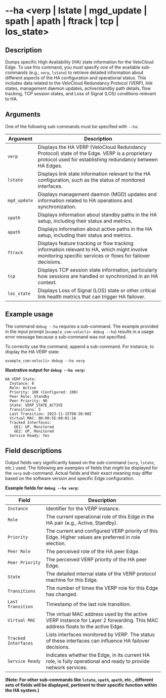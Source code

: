 #	--ha <verp | lstate | mgd_update | spath | apath | ftrack | tcp | los_state>

##	Description
Dumps specific High Availability (HA) state information for the VeloCloud Edge. To use this command, you must specify one of the available sub-commands (e.g., `verp`, `lstate`) to retrieve detailed information about different aspects of the HA configuration and operational status. This includes data related to the VeloCloud Redundancy Protocol (VERP), link states, management daemon updates, active/standby path details, flow tracking, TCP session states, and Loss of Signal (LOS) conditions relevant to HA.

##  Arguments
One of the following sub-commands must be specified with `--ha`:

| Argument      | Description                                                                 |
|---------------|-----------------------------------------------------------------------------|
| `verp`        | Displays the HA VERP (VeloCloud Redundancy Protocol) state of the Edge. VERP is a proprietary protocol used for establishing redundancy between HA Edges. |
| `lstate`      | Displays link state information relevant to the HA configuration, such as the status of monitored interfaces. |
| `mgd_update`  | Displays management daemon (MGD) updates and information related to HA operations and synchronization. |
| `spath`       | Displays information about standby paths in the HA setup, including their status and metrics. |
| `apath`       | Displays information about active paths in the HA setup, including their status and metrics. |
| `ftrack`      | Displays feature tracking or flow tracking information relevant to HA, which might involve monitoring specific services or flows for failover decisions. |
| `tcp`         | Displays TCP session state information, particularly how sessions are handled or synchronized in an HA context. |
| `los_state`   | Displays Loss of Signal (LOS) state or other critical link health metrics that can trigger HA failover. |

##  Example usage
The command `debug --ha` requires a sub-command. The example provided in the input prompt (`example_com:velocli> debug --ha`) results in a usage error message because a sub-command was not specified.

To correctly use the command, append a sub-command. For instance, to display the HA VERP state:
```
example_com:velocli> debug --ha verp
```
**Illustrative output for `debug --ha verp`:**
```
HA VERP State:
  Instance: 0
  Role: Active
  Priority: 100 (Configured: 100)
  Peer Role: Standby
  Peer Priority: 90
  State: VERP_STATE_ACTIVE
  Transitions: 5
  Last Transition: 2023-11-15T08:30:00Z
  Virtual MAC: 00:00:5E:00:01:1A
  Tracked Interfaces:
    GE1: UP, Monitored
    GE2: UP, Monitored
  Service Ready: Yes
```

##  Field descriptions
Output fields vary significantly based on the sub-command (`verp`, `lstate`, etc.) used. The following are *examples* of fields that *might* be displayed for the `verp` sub-command. Actual fields and their exact meaning may differ based on the software version and specific Edge configuration.

**Example fields for `debug --ha verp`:**

| Field                 | Description                                                                 |
|-----------------------|-----------------------------------------------------------------------------|
| `Instance`            | Identifier for the VERP instance.                                           |
| `Role`                | The current operational role of this Edge in the HA pair (e.g., Active, Standby). |
| `Priority`            | The current and configured VERP priority of this Edge. Higher values are preferred in role election. |
| `Peer Role`           | The perceived role of the HA peer Edge.                                     |
| `Peer Priority`       | The perceived VERP priority of the HA peer Edge.                            |
| `State`               | The detailed internal state of the VERP protocol machine for this Edge.     |
| `Transitions`         | The number of times the VERP role for this Edge has changed.                |
| `Last Transition`     | Timestamp of the last role transition.                                      |
| `Virtual MAC`         | The virtual MAC address used by the active VERP instance for Layer 2 forwarding. This MAC address floats to the active Edge. |
| `Tracked Interfaces`  | Lists interfaces monitored by VERP. The status of these interfaces can influence HA failover decisions. |
| `Service Ready`       | Indicates whether the Edge, in its current HA role, is fully operational and ready to provide network services. |

**(Note: For other sub-commands like `lstate`, `spath`, `apath`, etc., different sets of fields will be displayed, pertinent to their specific function within the HA system.)**